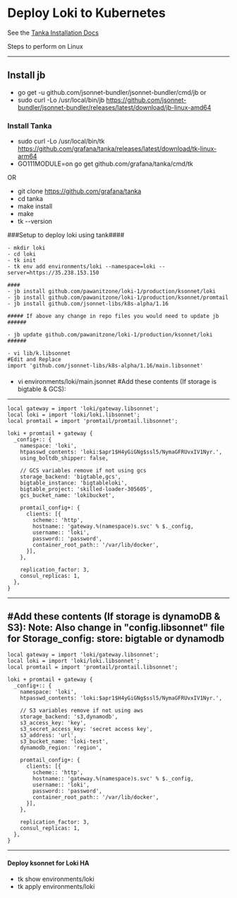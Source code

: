 # Deploy Loki to Kubernetes

See the [Tanka Installation Docs](../../docs/sources/installation/tanka.md)

Steps to perform on Linux 
_________

## Install jb 
- go get -u github.com/jsonnet-bundler/jsonnet-bundler/cmd/jb
or 
- sudo curl -Lo /usr/local/bin/jb https://github.com/jsonnet-bundler/jsonnet-bundler/releases/latest/download/jb-linux-amd64


### Install Tanka
- sudo curl -Lo /usr/local/bin/tk https://github.com/grafana/tanka/releases/latest/download/tk-linux-arm64
- GO111MODULE=on go get github.com/grafana/tanka/cmd/tk

OR 

- git clone https://github.com/grafana/tanka
- cd tanka
- make install
- make
- tk --version


###Setup to deploy loki using tank####
```
- mkdir loki
- cd loki
- tk init
- tk env add environments/loki --namespace=loki --server=https://35.238.153.150

#### 
- jb install github.com/pawanitzone/loki-1/production/ksonnet/loki
- jb install github.com/pawanitzone/loki-1/production/ksonnet/promtail
- jb install github.com/jsonnet-libs/k8s-alpha/1.16

##### If above any change in repo files you would need to update jb ######

- jb update github.com/pawanitzone/loki-1/production/ksonnet/loki
######

- vi lib/k.libsonnet
#Edit and Replace 
import 'github.com/jsonnet-libs/k8s-alpha/1.16/main.libsonnet'
```
####

- vi environments/loki/main.jsonnet
#Add these contents (If storage is bigtable & GCS):
-------
```jsonnet
local gateway = import 'loki/gateway.libsonnet';
local loki = import 'loki/loki.libsonnet';
local promtail = import 'promtail/promtail.libsonnet';

loki + promtail + gateway {
  _config+:: {
    namespace: 'loki',
    htpasswd_contents: 'loki:$apr1$H4yGiGNg$ssl5/NymaGFRUvxIV1Nyr.',
    using_boltdb_shipper: false,

    // GCS variables remove if not using gcs
    storage_backend: 'bigtable,gcs',
    bigtable_instance: 'bigtableloki',
    bigtable_project: 'skilled-loader-305605',
    gcs_bucket_name: 'lokibucket',

    promtail_config+: {
      clients: [{
        scheme:: 'http',
        hostname:: 'gateway.%(namespace)s.svc' % $._config,
        username:: 'loki',
        password:: 'password',
        container_root_path:: '/var/lib/docker',
      }],
    },

    replication_factor: 3,
    consul_replicas: 1,
  },
}
```
-------
#Add these contents (If storage is dynamoDB & S3):  Note: Also change in "config.libsonnet" file for Storage_config: store: bigtable or dynamodb
------------
```jsonnet
local gateway = import 'loki/gateway.libsonnet';
local loki = import 'loki/loki.libsonnet';
local promtail = import 'promtail/promtail.libsonnet';

loki + promtail + gateway {
  _config+:: {
    namespace: 'loki',
    htpasswd_contents: 'loki:$apr1$H4yGiGNg$ssl5/NymaGFRUvxIV1Nyr.',

    // S3 variables remove if not using aws
    storage_backend: 's3,dynamodb',
    s3_access_key: 'key',
    s3_secret_access_key: 'secret access key',
    s3_address: 'url',
    s3_bucket_name: 'loki-test',
    dynamodb_region: 'region',

    promtail_config+: {
      clients: [{
        scheme:: 'http',
        hostname:: 'gateway.%(namespace)s.svc' % $._config,
        username:: 'loki',
        password:: 'password',
        container_root_path:: '/var/lib/docker',
      }],
    },

    replication_factor: 3,
    consul_replicas: 1,
  },
}
```
------------
#### Deploy ksonnet for Loki HA

- tk show environments/loki
- tk apply environments/loki
